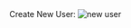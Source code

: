<html>
<head>
<!--Requirements: https://github.com/chriswhal/project1/issues/1-->
</head>

<body>
Create New User: <img src="http://help.orderharmony.com/img/portal_create_user.png" alt="new user" style="">


</body>

</html>
